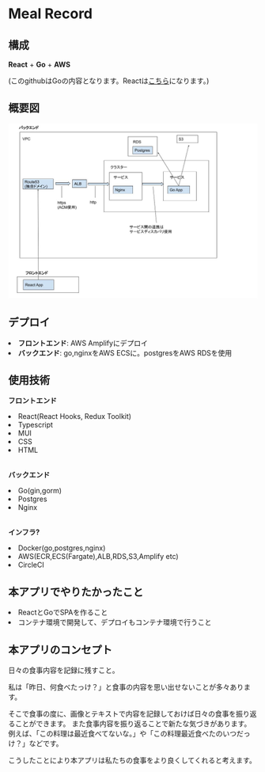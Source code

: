 # Meal Record
## 構成
<p><strong>React</strong> + <strong>Go</strong> + <strong>AWS</strong></p>
<p>(このgithubはGoの内容となります。Reactは<a href="https://github.com/taijusugahara/react_meal_record">こちら</a>になります。)</p>

## 概要図
<img src="./meal_record_outline.jpg">

## デプロイ
<li><strong>フロントエンド</strong>: AWS Amplifyにデプロイ</li>
<li><strong>バックエンド</strong>:  go,nginxをAWS ECSに。postgresをAWS RDSを使用</li>

## 使用技術
<p><strong>フロントエンド</strong></p>

<li>React(React Hooks, Redux Toolkit)</li>
<li>Typescript</li>
<li>MUI</li>
<li>CSS</li>
<li>HTML</li>
<br>
<p><strong>バックエンド</strong></p>

<li>Go(gin,gorm)</li>
<li>Postgres</li>
<li>Nginx</li>
<br>
<p><strong>インフラ?</strong></p>

<li>Docker(go,postgres,nginx)</li>
<li>AWS(ECR,ECS(Fargate),ALB,RDS,S3,Amplify etc)</li>
<li>CircleCI</li>

## 本アプリでやりたかったこと
<li>ReactとGoでSPAを作ること</li>
<li>コンテナ環境で開発して、デプロイもコンテナ環境で行うこと</li>

## 本アプリのコンセプト
<p>日々の食事内容を記録に残すこと。</p>
<p>私は「昨日、何食べたっけ？」と食事の内容を思い出せないことが多々あります。</p>
<p>そこで食事の度に、画像とテキストで内容を記録しておけば日々の食事を振り返ることができます。
また食事内容を振り返ることで新たな気づきがあります。例えば、「この料理は最近食べてないな。」や「この料理最近食べたのいつだっけ？」などです。</p>
<p>こうしたことにより本アプリは私たちの食事をより良くしてくれると考えます。</p>
